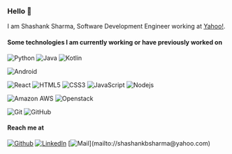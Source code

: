 ### Hello 👋

I am Shashank Sharma, Software Development Engineer working at [Yahoo!](https://yahoo.com).

#### Some technologies I am currently working or have previously worked on

![Python](https://img.shields.io/badge/-Python-black?style=flat-square&logo=Python)
![Java](https://img.shields.io/badge/-Java-orange?style=flat-square&logo=java)
![Kotlin](https://img.shields.io/badge/-Kotlin-black?logo=kotlin&style=flat-square)

![Android](https://img.shields.io/badge/-Android-blue?logo=Android&style=flat-square)

![React](https://img.shields.io/badge/-React-black?style=flat-square&logo=react)
![HTML5](https://img.shields.io/badge/-HTML5-E34F26?style=flat-square&logo=html5&logoColor=white)
![CSS3](https://img.shields.io/badge/-CSS3-1572B6?style=flat-square&logo=css3)
![JavaScript](https://img.shields.io/badge/-JavaScript-black?style=flat-square&logo=javascript)
![Nodejs](https://img.shields.io/badge/-Nodejs-black?style=flat-square&logo=Node-js)

![Amazon AWS](https://img.shields.io/badge/Amazon%20AWS-232F3E?style=flat-square&logo=amazon-aws)
![Openstack](https://img.shields.io/badge/-Openstack-red?logo=openstack&style=flat-square)

![Git](https://img.shields.io/badge/-Git-black?style=flat-square&logo=git)
![GitHub](https://img.shields.io/badge/-GitHub-181717?style=flat-square&logo=github)

#### Reach me at

[![Github](https://img.shields.io/badge/Github-333333?logo=github)](https://github.com/shashankrnr32)
[![LinkedIn](https://img.shields.io/badge/LinkedIn-blue?logo=linkedin)](https://www.linkedin.com/in/shashank-sharma-932701108)
[![Mail](https://img.shields.io/badge/Mail-%236001d2?logo=yahoo!)](mailto://shashankbsharma@yahoo.com)

